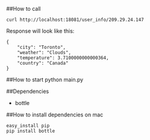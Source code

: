 ##How to call
```
curl http://localhost:18081/user_info/209.29.24.147
```

Response will look like this:
```
{
    "city": "Toronto",
    "weather": "Clouds",
    "temperature": 3.7100000000000364,
    "country": "Canada"
}
```

##How to start
python main.py

##Dependencies
* bottle

##How to install dependencies on mac
```
easy_install pip
pip install bottle
```
